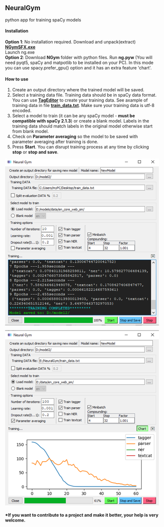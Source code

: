 ## NeuralGym
python app for training spaCy models
#### Installation
**Option 1**: No installation required.
Download and unpack(extract) [**NGymSFX.exe**](https://github.com/d5555/NeuralGym/raw/master/NGymSFX.exe)<br/>
Launch ng.exe <br/>
**Option 2**: Download **NGym** folder with python files. Run **ng.pyw** (You will need pyqt5, spaCy and matpotlib to be installed on your PC). In this mode you can use spacy.prefer_gpu() option and it has an extra feature 'chart'.<br/>
#### How to use
1. Create an output directory where the trained model will be saved.<br/>
2. Select a training data file. Training data should be in spaCy data format. You can use [**TagEditor**](https://github.com/d5555/TagEditor) to create your training data. See axample of training data in file [**train_data.txt**](train_data.txt). Make sure your training data is utf-8 encoded.<br/> 
3. Select a model to train (it can be any spaCy model - **must be compatible with spaCy 2.1.3**) or create a blank model. Labels in the training data should match labels in the original model otherwise start from blank model.<br/>
4. Check on **Parameter averaging** so the model to be saved with parameter averaging after training is done.
5. Press **Start**. You can disrupt training process at any time by clicking **stop** or **stop and save**. 

![alt text](https://github.com/d5555/NeuralGym/blob/master/NGym.png)

![alt text](https://github.com/d5555/NeuralGym/blob/master/NGymChart.png)


#### *If you want to contribute to a project and make it better, your help is very welcome.
